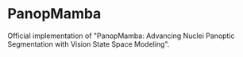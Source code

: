 # PanopMamba
Official implementation of "PanopMamba: Advancing Nuclei Panoptic Segmentation with Vision State Space Modeling".
